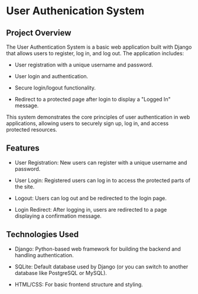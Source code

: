 # User Authenication System

## Project Overview

The User Authentication System is a basic web application built with Django that allows users to register, log in, and log out. The application includes:

- User registration with a unique username and password.

- User login and authentication.

- Secure login/logout functionality.

- Redirect to a protected page after login to display a "Logged In" message.

This system demonstrates the core principles of user authentication in web applications, allowing users to securely sign up, log in, and access protected resources.

## Features

- User Registration: New users can register with a unique username and password.

- User Login: Registered users can log in to access the protected parts of the site.

- Logout: Users can log out and be redirected to the login page.

- Login Redirect: After logging in, users are redirected to a page displaying a confirmation message.

## Technologies Used

- Django: Python-based web framework for building the backend and handling authentication.

- SQLite: Default database used by Django (or you can switch to another database like PostgreSQL or MySQL).

- HTML/CSS: For basic frontend structure and styling.
